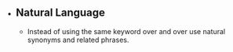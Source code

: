 - ## Natural Language
	- Instead of using the same keyword over and over use natural synonyms and related phrases.